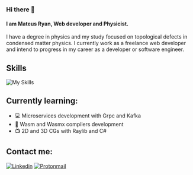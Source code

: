 ### Hi there 👋

#### I am Mateus Ryan, Web developer and Physicist.

I have a degree in physics and my study focused on topological defects in condensed matter physics. I currently work as a freelance web developer and intend to progress in my career as a developer or software engineer.

## Skills
![My Skills](https://skillicons.dev/icons?i=go,rust,cs,typescript,javascript,haskell,nodejs,dotnet,nextjs,svelte,tailwind,redis,postgres,nginx,docker,linux,aws,neovim,latex&theme=dark)

## Currently learning:

* 💻 Microservices development with Grpc and Kafka
* 🔧 Wasm and Wasmx compilers development
* 📺 2D and 3D CGs with Raylib and C#

## Contact me:
[![Linkedin](https://img.shields.io/badge/linkedin-%230077B5.svg?style=for-the-badge&logo=linkedin&logoColor=white)](https://www.linkedin.com/in/mateus-ryan-aa63b3210)
[![Protonmail](https://img.shields.io/badge/ProtonMail-8B89CC?style=for-the-badge&logo=protonmail&logoColor=white)](mailto:mthryan@protonmail.com)
